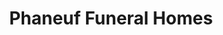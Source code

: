 ---
title: "Phaneuf Funeral Homes"
url: /manchester/phaneuf-funeral-homes/
shop: funeral directors
---